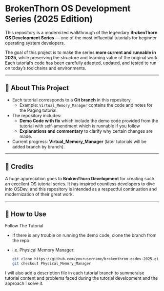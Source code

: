 # BrokenThorn OS Development Series (2025 Edition)

This repository is a modernized walkthrough of the legendary **BrokenThorn OS Development Series** — one of the most influential tutorials for beginner operating system developers.  

The goal of this project is to make the series **more current and runnable in 2025**, while preserving the structure and learning value of the original work. Each tutorial’s code has been carefully adapted, updated, and tested to run on today’s toolchains and environments.

---

## 📖 About This Project

- Each tutorial corresponds to a **Git branch** in this repository.  
  - Example: `Virtual_Memory_Manager` contains the code and notes for the Paging tutorial.  
- The repository includes:
  - **Demo Code with fix** which include the demo code provided from the tutorial with self-amendment which is runnable if you follow 
  - **Explanations and commentary** to clarify why certain changes are made.
- Current progress: **Virtual_Memory_Manager** (later tutorials will be added branch by branch).

---

## 🙏 Credits

A huge appreciation goes to **BrokenThorn Development** for creating such an excellent OS tutorial series. It has inspired countless developers to dive into OSDev, and this repository is intended as a respectful continuation and modernization of their great work.  

---

## 🚀 How to Use

Follow The Tutorial 
- If there is any trouble on running the demo code, clone the branch from the repo

- i.e. Physical Memory Manager:
   ```bash
   git clone https://github.com/yourusername/brokenthron-osdev-2025.git
   git checkout Physical_Memory_Manager


I will also add a description file in each tutorial branch to summeraise tutorial content and problems faced during the tutorial development and the approach I solve it.  

